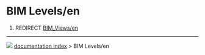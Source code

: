 # BIM Levels/en
1.  REDIRECT [BIM\_Views/en](BIM_Views/en.md)



---
![](images/Right_arrow.png) [documentation index](../README.md) > BIM Levels/en
